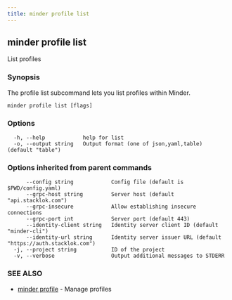 ```yaml
---
title: minder profile list
---
```

## minder profile list

List profiles

### Synopsis

The profile list subcommand lets you list profiles within Minder.

```
minder profile list [flags]
```

### Options

```
  -h, --help            help for list
  -o, --output string   Output format (one of json,yaml,table) (default "table")
```

### Options inherited from parent commands

```
      --config string            Config file (default is $PWD/config.yaml)
      --grpc-host string         Server host (default "api.stacklok.com")
      --grpc-insecure            Allow establishing insecure connections
      --grpc-port int            Server port (default 443)
      --identity-client string   Identity server client ID (default "minder-cli")
      --identity-url string      Identity server issuer URL (default "https://auth.stacklok.com")
  -j, --project string           ID of the project
  -v, --verbose                  Output additional messages to STDERR
```

### SEE ALSO

* [minder profile](minder_profile.md)	 - Manage profiles

